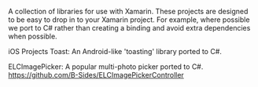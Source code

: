 A collection of libraries for use with Xamarin. These projects are designed to be easy to drop in to your Xamarin project. 
For example, where possible we port to C# rather than creating a binding and avoid extra dependencies when possible.

iOS Projects
Toast: An Android-like 'toasting' library ported to C#.

ELCImagePicker: A popular multi-photo picker ported to C#.
   https://github.com/B-Sides/ELCImagePickerController